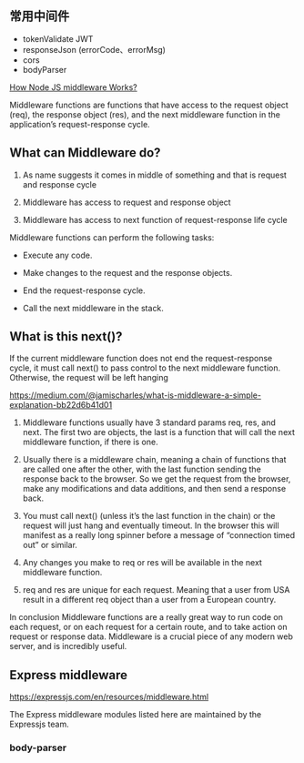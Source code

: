 ## 常用中间件
- tokenValidate JWT
- responseJson (errorCode、errorMsg)
- cors
- bodyParser

[How Node JS middleware Works?](https://medium.com/@selvaganesh93/how-node-js-middleware-works-d8e02a936113)

Middleware functions are functions that have access to the request object (req), the response object (res), and the next middleware function in the application’s request-response cycle. 

## What can Middleware do?

1. As name suggests it comes in middle of something and that is request and response cycle

2. Middleware has access to request and response object

3. Middleware has access to next function of request-response life cycle

Middleware functions can perform the following tasks:

* Execute any code.

* Make changes to the request and the response objects.

* End the request-response cycle.

* Call the next middleware in the stack.

## What is this next()?

If the current middleware function does not end the request-response cycle, it must call next() to pass control to the next middleware function. Otherwise, the request will be left hanging


https://medium.com/@jamischarles/what-is-middleware-a-simple-explanation-bb22d6b41d01
1. Middleware functions usually have 3 standard params req, res, and next. The first two are objects, the last is a function that will call the next middleware function, if there is one.

2. Usually there is a middleware chain, meaning a chain of functions that are called one after the other, with the last function sending the response back to the browser. So we get the request from the browser, make any modifications and data additions, and then send a response back.

3. You must call next() (unless it’s the last function in the chain) or the request will just hang and eventually timeout. In the browser this will manifest as a really long spinner before a message of “connection timed out” or similar.

4. Any changes you make to req or res will be available in the next middleware function.

5. req and res are unique for each request. Meaning that a user from USA result in a different req object than a user from a European country.

In conclusion
Middleware functions are a really great way to run code on each request, or on each request for a certain route, and to take action on request or response data. Middleware is a crucial piece of any modern web server, and is incredibly useful.

## Express middleware
https://expressjs.com/en/resources/middleware.html

The Express middleware modules listed here are maintained by the Expressjs team.

### body-parser
